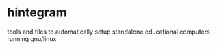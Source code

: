 # hintegram

tools and files to automatically setup standalone educational computers running gnu/linux
